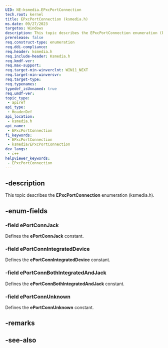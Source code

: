 ```yaml
---
UID: NE:ksmedia.EPxcPortConnection
tech.root: kernel
title: EPxcPortConnection (ksmedia.h)
ms.date: 09/27/2023
targetos: Windows
description: This topic describes the EPxcPortConnection enumeration (ksmedia.h).
prerelease: false
req.construct-type: enumeration
req.ddi-compliance: 
req.header: ksmedia.h
req.include-header: Ksmedia.h
req.kmdf-ver: 
req.max-support: 
req.target-min-winverclnt: WIN11_NEXT
req.target-min-winversvr: 
req.target-type: 
req.typenames: 
typedef_isUnnamed: true
req.umdf-ver: 
topic_type:
 - apiref
api_type:
 - HeaderDef
api_location:
 - ksmedia.h
api_name:
 - EPxcPortConnection
f1_keywords:
 - EPxcPortConnection
 - ksmedia/EPxcPortConnection
dev_langs:
 - c++
helpviewer_keywords:
 - EPxcPortConnection
---
```


## -description

This topic describes the **EPxcPortConnection** enumeration (ksmedia.h).

## -enum-fields

### -field ePortConnJack

Defines the **ePortConnJack** constant.

### -field ePortConnIntegratedDevice

Defines the **ePortConnIntegratedDevice** constant.

### -field ePortConnBothIntegratedAndJack

Defines the **ePortConnBothIntegratedAndJack** constant.

### -field ePortConnUnknown

Defines the **ePortConnUnknown** constant.

## -remarks

## -see-also
